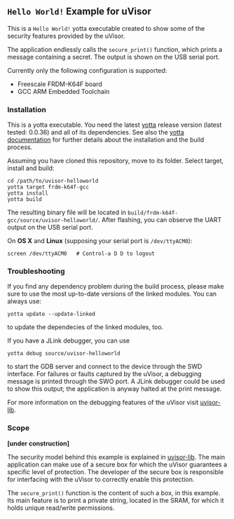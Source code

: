 ## `Hello World!` Example for uVisor

This is a `Hello World!` yotta executable created to show some of the security features provided by the uVisor.

The application endlessly calls the `secure_print()` function, which prints a message containing a secret. The output is shown on the USB serial port.

Currently only the following configuration is supported:
- Freescale FRDM-K64F board
- GCC ARM Embedded Toolchain

### Installation

This is a yotta executable. You need the latest [yotta](https://github.com/ARMmbed/yotta) release version (latest tested: 0.0.36) and all of its dependencies. See also the [yotta documentation](http://armmbed.github.io/yotta/) for further details about the installation and the build process.

Assuming you have cloned this repository, move to its folder. Select target, install and build:
```
cd /path/to/uvisor-helloworld
yotta target frdm-k64f-gcc
yotta install
yotta build
```

The resulting binary file will be located in `build/frdm-k64f-gcc/source/uvisor-helloworld/`. After flashing, you can observe the UART output on the USB serial port.

On **OS X** and **Linux** (supposing your serial port is `/dev/ttyACM0`):
```
screen /dev/ttyACM0   # Control-a D D to logout
```

### Troubleshooting
If you find any dependency problem during the build process, please make sure to use the most up-to-date versions of the linked modules. You can always use:
```
yotta update --update-linked
```
to update the dependecies of the linked modules, too.

If you have a JLink debugger, you can use
```
yotta debug source/uvisor-helloworld
```
to start the GDB server and connect to the device through the SWD interface. For failures or faults captured by the uVisor, a debugging message is printed through the SWO port. A JLink debugger could be used to show this output; the application is anyway halted at the print message.

For more information on the debugging features of the uVisor visit [uvisor-lib](https://github.com/ARMmbed/uvisor-lib).

### Scope

**[under construction]**

The security model behind this example is explained in [uvisor-lib](https://github.com/ARMmbed/uvisor-lib). The main application can make use of a secure box for which the uVisor guarantees a specific level of protection. The developer of the secure box is responsible for interfacing with the uVisor to correctly enable this protection.

The `secure_print()` function is the content of such a box, in this example. Its main feature is to print a private string, located in the SRAM, for which it holds unique read/write permissions.
